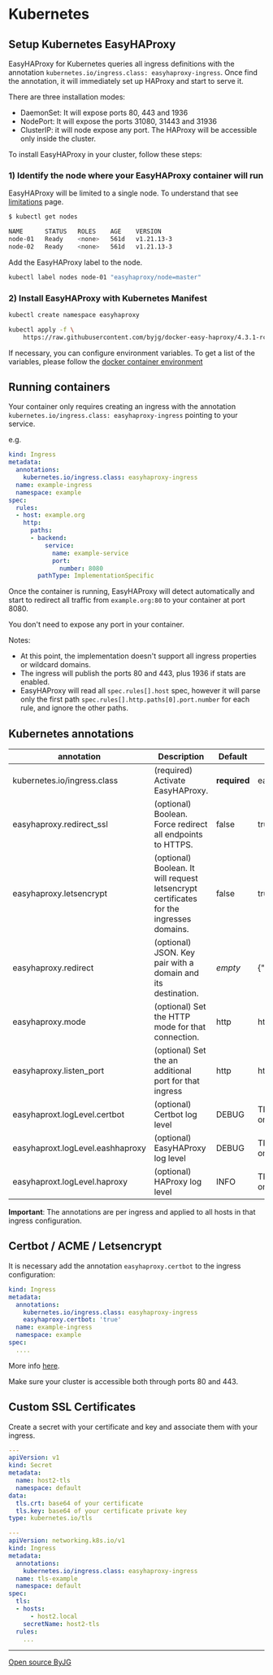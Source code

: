 # Kubernetes

## Setup Kubernetes EasyHAProxy

EasyHAProxy for Kubernetes queries all ingress definitions with the annotation `kubernetes.io/ingress.class: easyhaproxy-ingress`. Once find the annotation, it will immediately set up HAProxy and start to serve it.

There are three installation modes:

- DaemonSet: It will expose ports 80, 443 and 1936
- NodePort: It will expose the ports 31080, 31443 and 31936
- ClusterIP: it will node expose any port. The HAProxy will be accessible only inside the cluster.

To install EasyHAProxy in your cluster, follow these steps:

### 1) Identify the node where your EasyHAProxy container will run

EasyHAProxy will be limited to a single node. To understand that see [limitations](limitations.md) page.

```bash
$ kubectl get nodes

NAME      STATUS   ROLES    AGE    VERSION
node-01   Ready    <none>   561d   v1.21.13-3
node-02   Ready    <none>   561d   v1.21.13-3
```

Add the EasyHAProxy label to the node.

```bash
kubectl label nodes node-01 "easyhaproxy/node=master"
```

### 2) Install EasyHAProxy with Kubernetes Manifest

```bash
kubectl create namespace easyhaproxy

kubectl apply -f \
    https://raw.githubusercontent.com/byjg/docker-easy-haproxy/4.3.1-rc1/deploy/kubernetes/easyhaproxy-daemonset.yml
```

If necessary, you can configure environment variables. To get a list of the variables, please follow the [docker container environment](docker-environment.md)

## Running containers

Your container only requires creating an ingress with the annotation `kubernetes.io/ingress.class: easyhaproxy-ingress` pointing to your service.

e.g.

```yaml
kind: Ingress
metadata:
  annotations:
    kubernetes.io/ingress.class: easyhaproxy-ingress
  name: example-ingress
  namespace: example
spec:
  rules:
  - host: example.org
    http:
      paths:
      - backend:
          service:
            name: example-service
            port:
              number: 8080
        pathType: ImplementationSpecific
```

Once the container is running, EasyHAProxy will detect automatically and start to redirect all traffic from `example.org:80` to your container at port 8080.

You don't need to expose any port in your container.

Notes:

- At this point, the implementation doesn't support all ingress properties or wildcard domains.
- The ingress will publish the ports 80 and 443, plus 1936 if stats are enabled.
- EasyHAProxy will read all `spec.rules[].host` spec, however it will parse only the first path `spec.rules[].http.paths[0].port.number` for each rule, and ignore the other paths.

## Kubernetes annotations

| annotation                       | Description                                                                             | Default      | Example                               |
|----------------------------------|-----------------------------------------------------------------------------------------|--------------|---------------------------------------|
| kubernetes.io/ingress.class      | (required) Activate EasyHAProxy.                                                        | **required** | easyhaproxy-ingress                   |
| easyhaproxy.redirect_ssl         | (optional) Boolean. Force redirect all endpoints to HTTPS.                              | false        | true or false                         |
| easyhaproxy.letsencrypt          | (optional) Boolean. It will request letsencrypt certificates for the ingresses domains. | false        | true or false                         |
| easyhaproxy.redirect             | (optional) JSON. Key pair with a domain and its destination.                            | *empty*      | {"domain":"redirect_url"}             |
| easyhaproxy.mode                 | (optional) Set the HTTP mode for that connection.                                       | http         | http or tcp                           |
| easyhaproxy.listen_port          | (optional) Set the an additional port for that ingress                                  | http         | http or tcp                           |
| easyhaproxt.logLevel.certbot     | (optional) Certbot log level                                                            | DEBUG        | TRACE,DEBUG,INFO,WARN,ERROR or  FATAL |
| easyhaproxt.logLevel.eashhaproxy | (optional) EasyHAProxy log level                                                        | DEBUG        | TRACE,DEBUG,INFO,WARN,ERROR or  FATAL |
| easyhaproxt.logLevel.haproxy     | (optional) HAProxy log level                                                            | INFO         | TRACE,DEBUG,INFO,WARN,ERROR or  FATAL |

**Important**: The annotations are per ingress and applied to all hosts in that ingress configuration.

## Certbot / ACME / Letsencrypt

It is necessary add the annotation `easyhaproxy.certbot` to the ingress configuration:

```yaml
kind: Ingress
metadata:
  annotations:
    kubernetes.io/ingress.class: easyhaproxy-ingress
    easyhaproxy.certbot: 'true'
  name: example-ingress
  namespace: example
spec:
  ....
```

More info [here](acme.md).

Make sure your cluster is accessible both through ports 80 and 443. 

## Custom SSL Certificates

Create a secret with your certificate and key and associate them with your ingress.

```yaml
---
apiVersion: v1
kind: Secret
metadata:
  name: host2-tls
  namespace: default
data:
  tls.crt: base64 of your certificate
  tls.key: base64 of your certificate private key
type: kubernetes.io/tls

---
apiVersion: networking.k8s.io/v1
kind: Ingress
metadata:
  annotations:
    kubernetes.io/ingress.class: easyhaproxy-ingress
  name: tls-example
  namespace: default
spec:
  tls:
  - hosts:
      - host2.local
    secretName: host2-tls
  rules:
    ...
```

----
[Open source ByJG](http://opensource.byjg.com)
